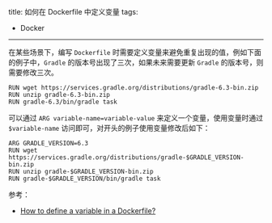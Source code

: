 title: 如何在 Dockerfile 中定义变量
tags:
- Docker
---

在某些场景下，编写 `Dockerfile` 时需要定义变量来避免重复出现的值，例如下面的例子中，`Gradle` 的版本号出现了三次，如果未来需要更新 `Gradle` 的版本号，则需要修改三次。

```docker
RUN wget https://services.gradle.org/distributions/gradle-6.3-bin.zip
RUN unzip gradle-6.3-bin.zip
RUN gradle-6.3/bin/gradle task
```

可以通过 `ARG variable-name=variable-value` 来定义一个变量，使用变量时通过 `$variable-name` 访问即可，对开头的例子使用变量修改后如下：

```docker
ARG GRADLE_VERSION=6.3
RUN wget https://services.gradle.org/distributions/gradle-$GRADLE_VERSION-bin.zip
RUN unzip gradle-$GRADLE_VERSION-bin.zip
RUN gradle-$GRADLE_VERSION/bin/gradle task
```

参考：

- [How to define a variable in a Dockerfile?](https://stackoverflow.com/questions/33935807/how-to-define-a-variable-in-a-dockerfile)
